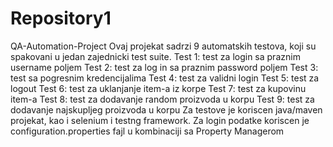# Repository1
QA-Automation-Project
Ovaj projekat sadrzi 9 automatskih testova, koji su spakovani u jedan zajednicki test suite.
Test 1: test za login sa praznim username poljem
Test 2: test za log in sa praznim password poljem
Test 3: test sa pogresnim kredencijalima
Test 4: test za validni login
Test 5: test za logout
Test 6: test za uklanjanje item-a iz korpe
Test 7: test za kupovinu item-a
Test 8: test za dodavanje random proizvoda u korpu
Test 9: test za dodavanje najskupljeg proizvoda u korpu
Za testove je koriscen java/maven projekat, kao i selenium i testng framework.
Za login podatke koriscen je configuration.properties fajl u kombinaciji sa Property Managerom

